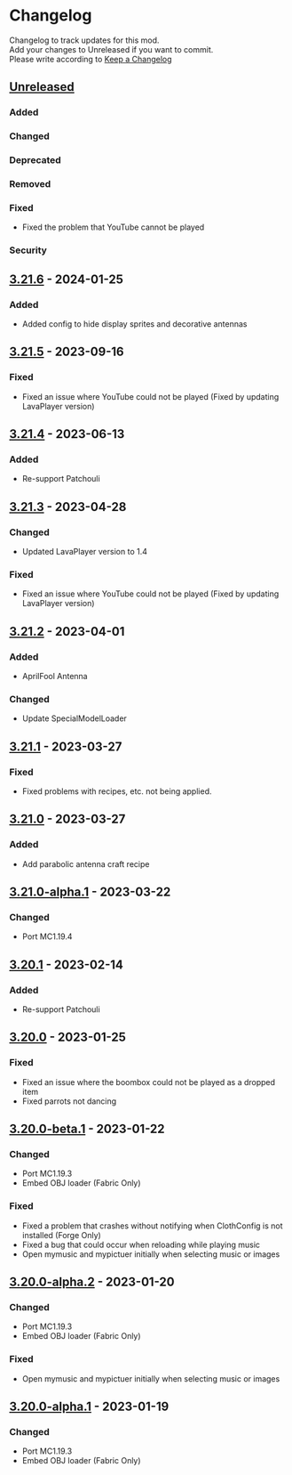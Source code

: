 # Changelog
Changelog to track updates for this mod.  
    Add your changes to Unreleased if you want to commit.  
    Please write according to [Keep a Changelog](https://keepachangelog.com/en/1.0.0/)

## [Unreleased]

### Added

### Changed

### Deprecated

### Removed

### Fixed
- Fixed the problem that YouTube cannot be played
### Security

## [3.21.6] - 2024-01-25

### Added
- Added config to hide display sprites and decorative antennas

## [3.21.5] - 2023-09-16

### Fixed
- Fixed an issue where YouTube could not be played (Fixed by updating LavaPlayer version)

## [3.21.4] - 2023-06-13

### Added
- Re-support Patchouli

## [3.21.3] - 2023-04-28

### Changed
- Updated LavaPlayer version to 1.4

### Fixed
- Fixed an issue where YouTube could not be played (Fixed by updating LavaPlayer version)

## [3.21.2] - 2023-04-01

### Added
- AprilFool Antenna

### Changed
- Update SpecialModelLoader

## [3.21.1] - 2023-03-27

### Fixed
- Fixed problems with recipes, etc. not being applied.

## [3.21.0] - 2023-03-27

### Added
- Add parabolic antenna craft recipe

## [3.21.0-alpha.1] - 2023-03-22

### Changed
- Port MC1.19.4

## [3.20.1] - 2023-02-14

### Added
- Re-support Patchouli

## [3.20.0] - 2023-01-25

### Fixed
- Fixed an issue where the boombox could not be played as a dropped item
- Fixed parrots not dancing

## [3.20.0-beta.1] - 2023-01-22

### Changed
- Port MC1.19.3
- Embed OBJ loader (Fabric Only)

### Fixed
- Fixed a problem that crashes without notifying when ClothConfig is not installed (Forge Only)
- Fixed a bug that could occur when reloading while playing music
- Open mymusic and mypictuer initially when selecting music or images

## [3.20.0-alpha.2] - 2023-01-20

### Changed
- Port MC1.19.3
- Embed OBJ loader (Fabric Only)

### Fixed
- Open mymusic and mypictuer initially when selecting music or images

## [3.20.0-alpha.1] - 2023-01-19

### Changed
- Port MC1.19.3
- Embed OBJ loader (Fabric Only)

[Unreleased]: https://github.com/TeamFelnull/IamMusicPlayer/compare/v3.21.6...HEAD
[3.21.6]: https://github.com/TeamFelnull/IamMusicPlayer/compare/v3.21.5...v3.21.6
[3.21.5]: https://github.com/TeamFelnull/IamMusicPlayer/compare/v3.21.4...v3.21.5
[3.21.4]: https://github.com/TeamFelnull/IamMusicPlayer/compare/v3.21.3...v3.21.4
[3.21.3]: https://github.com/TeamFelnull/IamMusicPlayer/compare/v3.21.2...v3.21.3
[3.21.2]: https://github.com/TeamFelnull/IamMusicPlayer/compare/v3.21.1...v3.21.2
[3.21.1]: https://github.com/TeamFelnull/IamMusicPlayer/compare/v3.21.0...v3.21.1
[3.21.0]: https://github.com/TeamFelnull/IamMusicPlayer/compare/v3.21.0-alpha.1...v3.21.0
[3.21.0-alpha.1]: https://github.com/TeamFelnull/IamMusicPlayer/compare/v3.20.1...v3.21.0-alpha.1
[3.20.1]: https://github.com/TeamFelnull/IamMusicPlayer/compare/v3.20.0...v3.20.1
[3.20.0]: https://github.com/TeamFelnull/IamMusicPlayer/compare/v3.20.0-beta.1...v3.20.0
[3.20.0-alpha.2]: https://github.com/TeamFelnull/IamMusicPlayer/compare/v3.20.0-alpha.1...v3.20.0-alpha.2
[3.20.0-alpha.1]: https://github.com/TeamFelnull/IamMusicPlayer/commits/v3.20.0-alpha.1
[3.20.0-beta.1]: https://github.com/TeamFelnull/IamMusicPlayer/compare/v3.20.0-alpha.2...v3.20.0-beta.1
